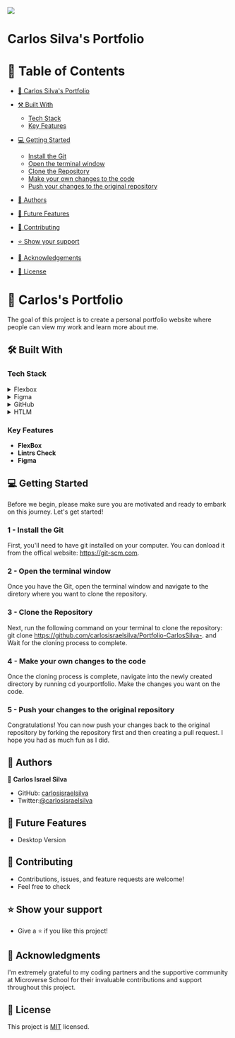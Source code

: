 ![](https://img.shields.io/badge/Microverse-blueviolet)
<a name="readme-top"></a>

# Carlos Silva's Portfolio

# 📗 Table of Contents

- [📖 Carlos Silva's Portfolio](#about-project)
- [⚒ Built With](#built-with)
    - [Tech Stack](#tech-stack)
    - [Key Features](#key-features)
- [💻 Getting Started](#getting-started)
    - [Install the Git](#install)
    - [Open the terminal window](#open-terminal)
    - [Clone the Repository](#clone-repo)
    - [ Make your own changes to the code](#make-changes)
    - [ Push your changes to the original repository](#push-changes)
    
- [👥 Authors](#authors)
- [🔭 Future Features](#future-features)
- [🤝 Contributing](#contributing)
- [⭐️ Show your support](#support)
- [🙏 Acknowledgements](#acknowledgements)
- [📝 License](#license)


# 📖 Carlos's Portfolio <a name="about-project"></a>

The goal of this project is to create a personal portfolio website where people can view my work and learn more about me.

## 🛠 Built With <a name="built-with"></a>

### Tech Stack <a name="tech-stack"></a>

<details>
  <summary>Flexbox</summary>
  <ul>
    <li><a href="https://flexbox.org/">Flexbox</a></li>
  </ul>
</details>

<details>
  <summary>Figma</summary>
  <ul>
    <li><a href="https://figma.com/">Figma</a></li>
  </ul>
</details>

<details>
<summary>GitHub</summary>
  <ul>
    <li><a href="https://github.COM/">GitHub</a></li>
  </ul>
</details>
<details>
<summary>HTLM</summary>
  <ul>
    <li><a href="https://HTML.COM/">HTML</a></li>
  </ul>
</details>


### Key Features <a name="key-features"></a>

- **FlexBox**
- **Lintrs Check**
- **Figma**

## 💻 Getting Started <a name="getting-started"></a>

Before we begin, please make sure you are motivated and ready to embark on this journey. Let's get started!

### 1 - Install the Git <a name="install"></a>

First, you'll need to have git installed on your computer. You can donload it from the offical website: https://git-scm.com.

### 2 - Open the terminal window <a name="open-terminal"></a>

Once you have the Git, open the terminal window and navigate to the diretory where you want to clone the repository.

### 3 - Clone the Repository <a name="clone-repo"></a> 

Next, run the following command on your terminal to clone the repository: git clone https://github.com/carlosisraelsilva/Portfolio-CarlosSilva-. and Wait for the cloning process to complete.

### 4 - Make your own changes to the code <a name="make-changes"></a>

Once the cloning process is complete, navigate into the newly created directory by running cd yourportfolio. Make the changes you want on the code.

### 5 - Push your changes to the original repository <a name="push-changes"></a>

Congratulations! You can now push your changes back to the original repository by forking the repository first and then creating a pull request.
I hope you had as much fun as I did.


## 👥 Authors <a name="authors"></a>

👤 **Carlos Israel Silva**

- GitHub: [carlosisraelsilva](https://github.com/carlosisraelsilva)
- Twitter:[@carlosisraelsilva](https://twitter.com/carlosisraels)


## 🔭 Future Features <a name="future-features"></a>

- Desktop Version


## 🤝 Contributing <a name="contributing"></a>

- Contributions, issues, and feature requests are welcome!
- Feel free to check


## ⭐️ Show your support <a name="support"></a>

- Give a ⭐️ if you like this project!



## 🙏 Acknowledgments <a name="acknowledgements"></a>

I'm extremely grateful to my coding partners and the supportive community at Microverse School for their invaluable contributions and support throughout this project.

## 📝 License <a name="license"></a>

This project is [MIT](https://github.com/carlosisraelsilva/Portfolio-CarlosSilva-/blob/main/LICENSE) licensed.